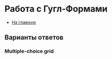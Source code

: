 # Работа с Гугл-Формами
- [На главную](../../../README.md)
## Варианты ответов
### Multiple-choice grid
